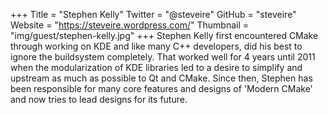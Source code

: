 +++
Title = "Stephen Kelly"
Twitter = "@steveire"
GitHub = "steveire"
Website = "https://steveire.wordpress.com/"
Thumbnail = "img/guest/stephen-kelly.jpg"
+++
Stephen Kelly first encountered CMake through working on KDE and like many C++ developers, did his best to ignore the buildsystem completely. That worked well for 4 years until 2011 when the modularization of KDE libraries led to a desire to simplify and upstream as much as possible to Qt and CMake. Since then, Stephen has been responsible for many core features and designs of 'Modern CMake' and now tries to lead designs for its future.